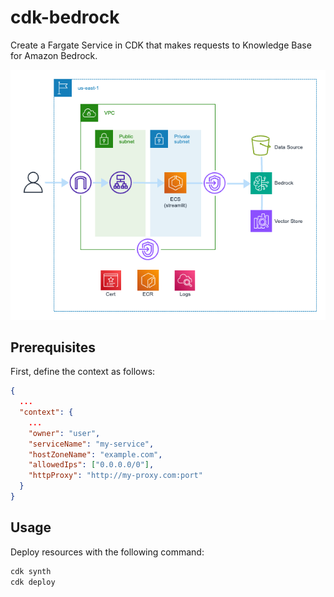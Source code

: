 cdk-bedrock
===========

Create a Fargate Service in CDK that makes requests to Knowledge Base for Amazon Bedrock.

![diagram_pt1](docs/diagram.png)

Prerequisites
-------------

First, define the context as follows:

```json
{
  ...
  "context": {
    ...
    "owner": "user",
    "serviceName": "my-service",
    "hostZoneName": "example.com",
    "allowedIps": ["0.0.0.0/0"],
    "httpProxy": "http://my-proxy.com:port"
  }
}
```

Usage
-----

Deploy resources with the following command:

```sh
cdk synth
cdk deploy
```
